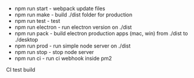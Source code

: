 - npm run start - webpack update files
- npm run make - build ./dist folder for production
- npm run test - test
- npm run electron - run electron version on ./dist
- npm run pack - build electron production apps (mac, win) from ./dist to ./desktop
- npm run prod - run simple node server on ./dist
- npm run stop - stop node server
- npm run ci - run ci webhook inside pm2

CI test build
